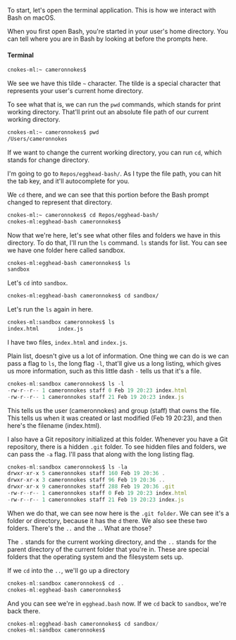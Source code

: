 To start, let's open the terminal application. This is how we interact with Bash on macOS.

When you first open Bash, you're started in your user's home directory. You can tell where you are in Bash by looking at before the prompts here. 

#### Terminal
```bash
cnokes-ml:~ cameronnokes$
```

We see we have this tilde `~` character. The tilde is a special character that represents your user's current home directory.


To see what that is, we can run the `pwd` commands, which stands for print working directory. That'll print out an absolute file path of our current working directory. 

```bash
cnokes-ml:~ cameronnokes$ pwd
/Users/cameronnokes
```

If we want to change the current working directory, you can run `cd`, which stands for change directory.

I'm going to go to `Repos/egghead-bash/`. As I type the file path, you can hit the tab key, and it'll autocomplete for you. 

We `cd` there, and we can see that this portion before the Bash prompt changed to represent that directory.

```bash
cnokes-ml:~ cameronnokes$ cd Repos/egghead-bash/
cnokes-ml:egghead-bash cameronnokes$
```

Now that we're here, let's see what other files and folders we have in this directory. To do that, I'll run the `ls` command. `ls` stands for list. You can see we have one folder here called sandbox.

```bash
cnokes-ml:egghead-bash cameronnokes$ ls
sandbox
```

Let's `cd` into `sandbox`. 

```bash
cnokes-ml:egghead-bash cameronnokes$ cd sandbox/
```

Let's run the `ls` again in here. 

```bash
cnokes-ml:sandbox cameronnokes$ ls
index.html      index.js
```

I have two files, `index.html` and `index.js`. 

Plain list, doesn't give us a lot of information. One thing we can do is we can pass a flag to `ls`, the long flag `-l`, that'll give us a long listing, which gives us more information, such as this little dash `-` tells us that it's a file.

```javascript
cnokes-ml:sandbox cameronnokes$ ls -l
-rw-r--r-- 1 cameronnokes staff 0 Feb 19 20:23 index.html
-rw-r--r-- 1 cameronnokes staff 21 Feb 19 20:23 index.js
```

This tells us the user (cameronnokes) and group (staff) that owns the file. This tells us when it was created or last modified (Feb 19 20:23), and then here's the filename (index.html).

I also have a Git repository initialized at this folder. Whenever you have a Git repository, there is a hidden `.git` folder. To see hidden files and folders, we can pass the `-a` flag. I'll pass that along with the long listing flag.

```javascript
cnokes-ml:sandbox cameronnokes$ ls -la
drwxr-xr-x 5 cameronnokes staff 160 Feb 19 20:36 .
drwxr-xr-x 3 cameronnokes staff 96 Feb 19 20:36 ..
drwxr-xr-x 9 cameronnokes staff 288 Feb 19 20:36 .git
-rw-r--r-- 1 cameronnokes staff 0 Feb 19 20:23 index.html
-rw-r--r-- 1 cameronnokes staff 21 Feb 19 20:23 index.js
```

When we do that, we can see now here is the `.git folder`. We can see it's a folder or directory, because it has the `d` there. We also see these two folders. There's the `..` and the `.`. What are those?

The `.` stands for the current working directory, and the `..` stands for the parent directory of the current folder that you're in. These are special folders that the operating system and the filesystem sets up.

If we `cd` into the `..`, we'll go up a directory

```javascript
cnokes-ml:sandbox cameronnokes$ cd ..
cnokes-ml:egghead-bash cameronnokes$
```

And you can see we're in `egghead.bash` now. If we `cd` back to `sandbox`, we're back there.

```javascript
cnokes-ml:egghead-bash cameronnokes$ cd sandbox/
cnokes-ml:sandbox cameronnokes$
```